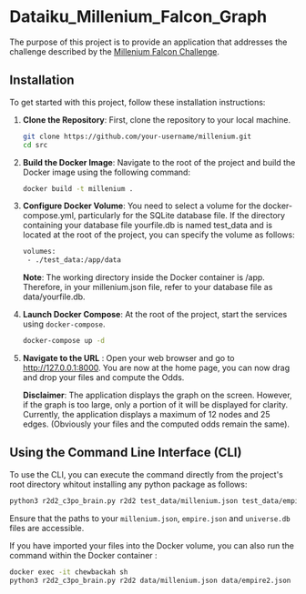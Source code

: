 # Dataiku_Millenium_Falcon_Graph

The purpose of this project is to provide an application that addresses the challenge described by the [Millenium Falcon Challenge](https://github.com/dataiku/millenium-falcon-challenge).

## Installation

To get started with this project, follow these installation instructions:

1. **Clone the Repository**: First, clone the repository to your local machine.

   ```bash
   git clone https://github.com/your-username/millenium.git
   cd src
   ```

2. **Build the Docker Image**: Navigate to the root of the project and build the Docker image using the following command:

   ```bash
   docker build -t millenium .
   ```

3. **Configure Docker Volume**: You need to select a volume for the docker-compose.yml, particularly for the SQLite database file. 
   If the directory containing your database file yourfile.db is named test_data and is located at the root of the project,
   you can specify the volume as follows:

   ```bash
   volumes:
    - ./test_data:/app/data
   ```
   
   **Note**: The working directory inside the Docker container is /app. Therefore, in your millenium.json file, refer to your database file as data/yourfile.db.

4. **Launch Docker Compose**: At the root of the project, start the services using `docker-compose`.

   ```bash
   docker-compose up -d
   ```
5. **Navigate to the URL** : Open your web browser and go to http://127.0.0.1:8000. You are now at the home page, you can now drag and drop your files and compute the Odds.
   
   **Disclaimer**: The application displays the graph on the screen. However, if the graph is too large, only a portion of it will be displayed for clarity.
   Currently, the application displays a maximum of 12 nodes and 25 edges. (Obviously your files and the computed odds remain the same).

## Using the Command Line Interface (CLI)

To use the CLI, you can execute the command directly from the project's root directory whitout installing any python package as follows:

```bash
python3 r2d2_c3po_brain.py r2d2 test_data/millenium.json test_data/empire2.json
```

Ensure that the paths to your `millenium.json`, `empire.json` and `universe.db` files are accessible. 

If you have imported your files into the Docker volume, you can also run the command within the Docker container :

```bash
docker exec -it chewbackah sh
python3 r2d2_c3po_brain.py r2d2 data/millenium.json data/empire2.json
```


   

   
